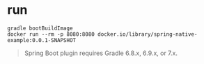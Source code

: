 # run

```
gradle bootBuildImage
docker run --rm -p 8080:8080 docker.io/library/spring-native-example:0.0.1-SNAPSHOT
```

> Spring Boot plugin requires Gradle 6.8.x, 6.9.x, or 7.x.
